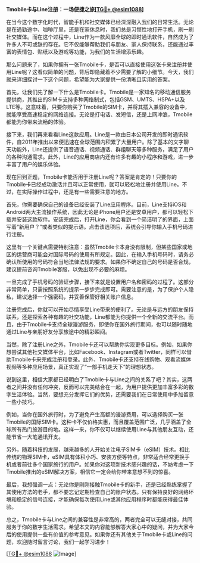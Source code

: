**Tmobile卡与Line注册：一场便捷之旅[[TG💪+ @esim1088](https://t.me/s/esim1088)]**

在当今这个数字化时代，智能手机和社交媒体已经深深融入我们的日常生活。无论是在通勤途中、咖啡厅里，还是在家休息时，我们总是习惯性地打开手机，刷一刷社交媒体。而在这个过程中，Line作为一款风靡全球的即时通讯软件，自然成为了许多人不可或缺的存在。它不仅能够帮助我们与朋友、家人保持联系，还能通过丰富的表情包、贴纸以及游戏等功能，为我们的生活增添乐趣。

那么问题来了，如果你拥有一张Tmobile卡，是否可以直接使用这张卡来注册并使用Line呢？这看似简单的问题，背后却隐藏着不少需要了解的小细节。今天，我们就来详细探讨一下这个问题，希望能为大家提供一份清晰且实用的答案。

首先，让我们先了解一下什么是Tmobile卡。Tmobile是一家知名的移动通信服务提供商，其推出的SIM卡支持多种网络制式，包括GSM、UMTS、HSPA+以及LTE等。这意味着，只要你购买了Tmobile的SIM卡，并将其插入兼容的设备中，就能享受高速稳定的网络连接。无论是打电话、发短信，还是上网冲浪，Tmobile都能为你带来流畅的体验。

接下来，我们再来看看Line这款应用。Line是一款由日本公司开发的即时通讯软件，自2011年推出以来便迅速在全球范围内积累了大量用户。除了基本的文字聊天功能外，Line还提供了语音通话、视频通话、群组聊天等多种服务，满足了用户的各种沟通需求。此外，Line的应用商店内还有许多有趣的小程序和游戏，进一步丰富了用户的娱乐体验。

现在回到正题，Tmobile卡能否用于注册Line呢？答案是肯定的！只要你的Tmobile卡已经成功激活并且可以正常使用，就可以轻松地注册并使用Line。不过，在实际操作过程中，还是有一些需要注意的地方。

首先，你需要确保自己的设备已经安装了Line应用程序。目前，Line支持iOS和Android两大主流操作系统，因此无论是iPhone用户还是安卓用户，都可以轻松下载并安装这款软件。安装完成后，打开Line，你会看到一个简洁明了的界面，上面写着“新用户？”或者类似的提示语。点击该选项后，系统会引导你输入手机号码进行注册。

这里有一个关键点需要特别注意：虽然Tmobile卡本身没有限制，但某些国家或地区的运营商可能会对国际号码的使用有所规定。因此，在输入手机号码时，请务必确认所使用的号码符合当地法律法规的要求。如果你不确定自己的号码是否合规，建议提前咨询Tmobile客服，以免出现不必要的麻烦。

一旦完成了手机号码的验证步骤，接下来就是设置用户名和密码的过程了。这部分非常简单，只需按照系统的提示一步步完成即可。需要注意的是，为了保护个人隐私，建议选择一个强密码，并妥善保管好相关账户信息。

注册完成后，你就可以开始尽情享受Line带来的便利了。无论是与远方的朋友保持联系，还是探索各种有趣的社交功能，Line都能为你提供一个全新的交流平台。而且，由于Tmobile卡支持全球漫游服务，即使你在国外旅行期间，也可以随时随地通过Line与亲朋好友分享旅途中的精彩瞬间。

当然，除了注册Line之外，Tmobile卡还可以帮助你实现更多目标。例如，如果你想尝试其他社交媒体平台，比如Facebook、Instagram或者Twitter，同样可以借助Tmobile卡来完成注册和登录。此外，Tmobile卡还支持在线购物、观看流媒体视频等多种应用场景，真正实现了“一部手机走天下”的理想状态。

说到这里，相信大家都已经明白了Tmobile卡与Line之间的关系了吧？其实，这两者之间并没有任何冲突，反而可以完美结合在一起，为用户提供更加丰富多彩的数字生活体验。当然，要想充分发挥它们的优势，还需要我们在日常使用中多加留意一些小技巧。

例如，当你在国外旅行时，为了避免产生高额的漫游费用，可以选择购买一张Tmobile的国际SIM卡。这种卡不仅价格实惠，而且覆盖范围广泛，几乎涵盖了全球所有热门旅游目的地。这样一来，你不仅可以继续使用Line与其他朋友互动，还能节省一大笔通讯开支。

另外，随着科技的发展，越来越多的人开始关注电子SIM卡（eSIM）技术。相比传统的物理SIM卡，eSIM具有体积小巧、安装方便等特点，非常适合经常更换手机或者前往多个国家旅行的用户。如果你对这项新技术感兴趣的话，不妨考虑一下Tmobile推出的eSIM解决方案，相信它一定会给你带来意想不到的惊喜。

最后，我想强调一点：无论你是刚刚接触Tmobile卡的新手，还是已经熟练掌握了其使用方法的老手，都不要忘记定期检查自己的账户状态。只有保持良好的网络环境和稳定的信号连接，才能确保每次使用Line或其他应用程序时都能获得最佳体验。

总之，Tmobile卡与Line之间的兼容性是非常高的，两者完全可以无缝对接，共同服务于你的数字生活需求。希望本文的内容能够解答大家心中的疑问，并为大家今后的使用提供一些有价值的参考意见。如果你还有其他关于Tmobile卡或Line的问题，欢迎随时留言讨论，我们一起学习进步！

[[TG💪+ @esim1088](https://t.me/s/esim1088) ![Image](https://i.postimg.cc/4NQfJmqS/Snipaste-2025-05-13-00-14-12.png)]